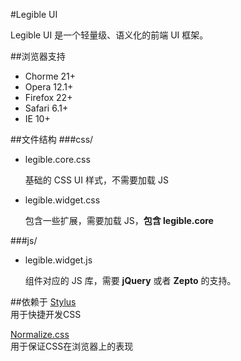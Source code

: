 #Legible UI

Legible UI 是一个轻量级、语义化的前端 UI 框架。

##<span id="browers">浏览器支持</span>
- Chorme 21+
- Opera 12.1+
- Firefox 22+
- Safari 6.1+
- IE 10+

##文件结构
###css/

- legible.core.css

    基础的 CSS UI 样式，不需要加载 JS

- legible.widget.css

    包含一些扩展，需要加载 JS，**包含 legible.core**

###js/

- legible.widget.js

    组件对应的 JS 库，需要 **jQuery** 或者 **Zepto** 的支持。

##依赖于
[Stylus](https://github.com/stylus/stylus "stylus")   
用于快捷开发CSS

[Normalize.css](http://necolas.github.io/normalize.css/ "normalize.css")   
用于保证CSS在浏览器上的表现
